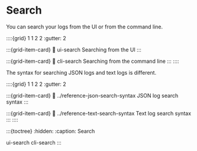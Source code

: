 # Search

You can search your logs from the UI or from the command line.

::::{grid} 1 1 2 2
:gutter: 2

:::{grid-item-card}
:link: ui-search
Searching from the UI
:::

:::{grid-item-card}
:link: cli-search
Searching from the command line
:::
::::

The syntax for searching JSON logs and text logs is different.

::::{grid} 1 1 2 2
:gutter: 2

:::{grid-item-card}
:link: ../reference-json-search-syntax
JSON log search syntax
:::

:::{grid-item-card}
:link: ../reference-text-search-syntax
Text log search syntax
:::
::::

:::{toctree}
:hidden:
:caption: Search

ui-search
cli-search
:::
